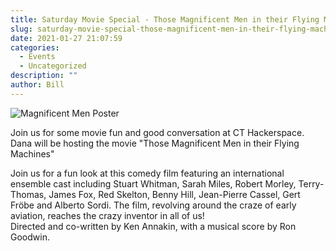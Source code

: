 ```yaml
---
title: Saturday Movie Special - Those Magnificent Men in their Flying Machines
slug: saturday-movie-special-those-magnificent-men-in-their-flying-machines
date: 2021-01-27 21:07:59
categories:
  - Events
  - Uncategorized
description: ""
author: Bill
---
```



![Magnificent Men Poster](/uploads/2021/01/Magnificent_Men_poster.jpg)

Join us for some movie fun and good conversation at CT Hackerspace. Dana will be hosting the movie "Those Magnificent Men in their Flying Machines"

Join us for a fun look at this comedy film featuring an international ensemble cast including Stuart Whitman, Sarah Miles, Robert Morley, Terry-Thomas, James Fox, Red Skelton, Benny Hill, Jean-Pierre Cassel, Gert Fröbe and Alberto Sordi. The film, revolving around the craze of early aviation, reaches the crazy inventor in all of us!  
Directed and co-written by Ken Annakin, with a musical score by Ron Goodwin.
